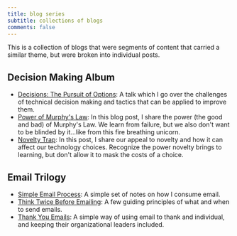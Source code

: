 ```yaml
---
title: blog series
subtitle: collections of blogs
comments: false
---
```


This is a collection of blogs that were segments of content that carried a similar theme, but were broken into individual posts.

## Decision Making Album

* [Decisions: The Pursuit of Options](/post/decisions-the-pursuit-of-options): A talk which I go over the challenges of technical decision making and tactics that can be applied to improve them.
* [Power of Murphy's Law](/post/power-of-murphys-law): In this blog post, I share the power (the good and bad) of Murphy's Law. We learn from failure, but we also don't want to be blinded by it...like from this fire breathing unicorn.
* [Novelty Trap](/post/novelty-trap): In this post, I share our appeal to novelty and how it can affect our technology choices. Recognize the power novelty brings to learning, but don't allow it to mask the costs of a choice.

## Email Trilogy

* [Simple Email Process](/post/simple-email-process): A simple set of notes on how I consume email.
* [Think Twice Before Emailing](/post/think-twice-before-emailing): A few guiding principles of what and when to send emails.
* [Thank You Emails](/post/thank-you-emails): A simple way of using email to thank and individual, and keeping their organizational leaders included.
